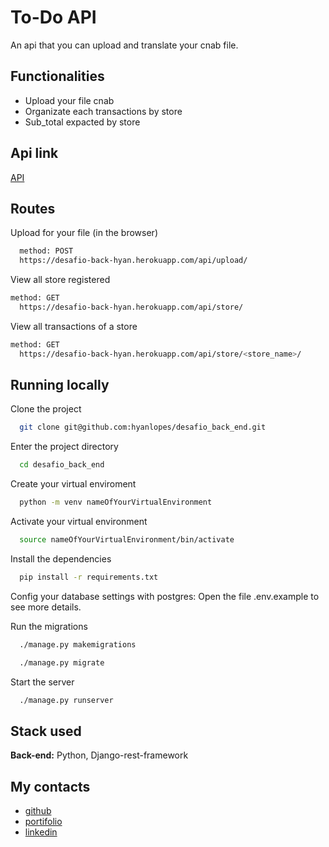 # To-Do API


An api that you can upload and translate your cnab file.

## Functionalities

- Upload your file cnab
- Organizate each transactions by store
- Sub_total expacted by store


## Api link

[API](https://desafio-back-hyan.herokuapp.com/)

## Routes

Upload for your file (in the browser)
```bash
  method: POST
  https://desafio-back-hyan.herokuapp.com/api/upload/
```

View all store registered
```bash
method: GET
  https://desafio-back-hyan.herokuapp.com/api/store/
```

View all transactions of a store
```bash
method: GET
  https://desafio-back-hyan.herokuapp.com/api/store/<store_name>/
```


## Running locally

Clone the project

```bash
  git clone git@github.com:hyanlopes/desafio_back_end.git
```

Enter the project directory

```bash
  cd desafio_back_end
```

Create your virtual enviroment

```bash
  python -m venv nameOfYourVirtualEnvironment
```

Activate your virtual environment

```bash
  source nameOfYourVirtualEnvironment/bin/activate
```

Install the dependencies

```bash
  pip install -r requirements.txt
```

Config your database settings with postgres: Open the file .env.example to see more details.

Run the migrations

```bash
  ./manage.py makemigrations
```

```bash
  ./manage.py migrate
```

Start the server

```bash
  ./manage.py runserver
```

## Stack used

**Back-end:** Python, Django-rest-framework


## My contacts


- [github](https://github.com/hyanlopes)
- [portifolio](https://hyan-portifolio.vercel.app/)
- [linkedin](https://www.linkedin.com/in/hyanlopes/)
